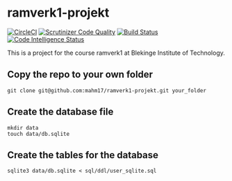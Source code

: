 # ramverk1-projekt
[![CircleCI](https://circleci.com/gh/mahm17/ramverk1-projekt.svg?style=svg)](https://circleci.com/gh/mahm17/ramverk1-projekt)
[![Scrutinizer Code Quality](https://scrutinizer-ci.com/g/mahm17/ramverk1-projekt/badges/quality-score.png?b=master)](https://scrutinizer-ci.com/g/mahm17/ramverk1-projekt/?branch=master)
[![Build Status](https://scrutinizer-ci.com/g/mahm17/ramverk1-projekt/badges/build.png?b=master)](https://scrutinizer-ci.com/g/mahm17/ramverk1-projekt/build-status/master)
[![Code Intelligence Status](https://scrutinizer-ci.com/g/mahm17/ramverk1-projekt/badges/code-intelligence.svg?b=master)](https://scrutinizer-ci.com/code-intelligence)

This is a project for the course ramverk1 at Blekinge Institute of Technology.

Copy the repo to your own folder
----------------

```
git clone git@github.com:mahm17/ramverk1-projekt.git your_folder
```

Create the database file
--------

```
mkdir data
touch data/db.sqlite
```

Create the tables for the database
----------------------

```
sqlite3 data/db.sqlite < sql/ddl/user_sqlite.sql
```
